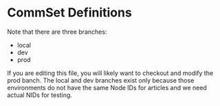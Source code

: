 CommSet Definitions
=================

Note that there are three branches:

- local
- dev
- prod

If you are editing this file, you will likely want to checkout and modify the
prod banch. The local and dev branches exist only because those environments
do not have the same Node IDs for articles and we need actual NIDs for testing.
